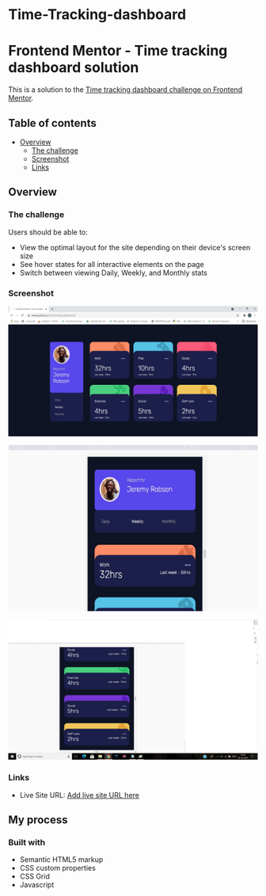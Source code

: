 # Time-Tracking-dashboard

# Frontend Mentor - Time tracking dashboard solution

This is a solution to the [Time tracking dashboard challenge on Frontend Mentor](https://www.frontendmentor.io/challenges/time-tracking-dashboard-UIQ7167Jw). 


## Table of contents

- [Overview](#overview)
  - [The challenge](#the-challenge)
  - [Screenshot](#screenshot)
  - [Links](#links)


## Overview

### The challenge

Users should be able to:

- View the optimal layout for the site depending on their device's screen size
- See hover states for all interactive elements on the page
- Switch between viewing Daily, Weekly, and Monthly stats

### Screenshot

![Desktop View](./screenshot1.jpg)

![Mobile View](./screenshot2.jpg)

![](./screenshot3.jpg)


### Links

- Live Site URL: [Add live site URL here](https://veenali.github.io/Time-Tracking-dashboard/)

## My process

### Built with

- Semantic HTML5 markup
- CSS custom properties
- CSS Grid
- Javascript



